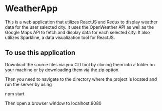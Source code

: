 # WeatherApp

This is a web application that utilizes ReactJS and Redux to display weather data for the user salected city.
It uses the OpenWeather API as well as the Google Maps API to fetch and display data for each selected city.
It also utilizes Sparkline, a data visualization tool for ReactJS.

## To use this application 

Download the source files via you CLI tool by cloning them into a folder on your machine or by downloading them via the zip option.

Then you need to navigate to the directory where the project is located and run the server by using 

npm start

Then open a browser window to localhost:8080


